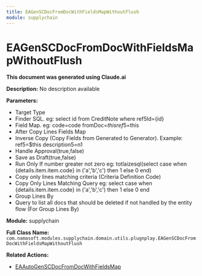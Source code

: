 ```yaml
---
title: EAGenSCDocFromDocWithFieldsMapWithoutFlush
module: supplychain
---
```



<div class='entity-flows'>

# EAGenSCDocFromDocWithFieldsMapWithoutFlush

**This document was generated using Claude.ai**

**Description:** No description available

**Parameters:**
- Target Type
- Finder SQL. eg: select id from CreditNote where ref5Id={id}
- Field Map. eg: 
code=code
fromDoc=$this
ref5=$this
- After Copy Lines Fields Map
- Inverse Copy (Copy Fields from Generated to Generator). 
Example:
ref5=$this
description5=n1
- Handle Approval(true,false)
- Save as Draft(true,false)
- Run Only If number greater not zero eg: totlaizesql(select case when {details.item.item.code} in ('a','b','c') then 1 else 0 end)
- Copy only lines matching criteria (Criteria Definition Code)
- Copy Only Lines Matching Query eg: 
select case when {details.item.item.code} in ('a','b','c') then 1 else 0 end 
- Group Lines By
- Query to list all docs that should be deleted if not handled by the entity flow (For Group Lines By)

**Module:** supplychain

**Full Class Name:** `com.namasoft.modules.supplychain.domain.utils.plugnplay.EAGenSCDocFromDocWithFieldsMapWithoutFlush`

**Related Actions:**
- [EAAutoGenSCDocFromDocWithFieldsMap](EAAutoGenSCDocFromDocWithFieldsMap.md)


</div>


